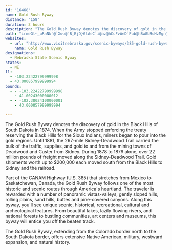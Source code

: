 ```yaml
---
id: "16468"
name: Gold Rush Byway
distance: "158"
duration: 3 hours
description: "The Gold Rush Byway denotes the discovery of gold in the Black Hills of South Dakota in 1874. "
path: "irmeGl~_uRnNk`@`Xwu@`B_EjD}GtAeC`i@az@hCcFvAeD`Pub@hBwGbBuHzMgn@lDcLdImTnCiIhVkz@vG{U`B}HdA}GfPipAjDiSpVahAhEeO|DcL~BaGpCeG~u@y_Bbh@ahA`rAsqCrBkDvCyDbCuB~BcBfEmBpFsAhCSxDAhmI|C|fFt@bBc@~DyAlEmD|C_EnB{DlAaDR]d@MIs]Bqd@GiL?kiCFiXTsb@l~Aj@vw@ErJDfEQ`GgAhDkAjJeCxR{Fxz@}Uff@mNhB[rSeC|Hm@dJeA~fAkCbSs@f[u@~MQpMX~Kv@nG~@r`@|GrMlEnKdEzCp@hAFrn@lAtn@{@fFWrC_@vC{@dB}@ve@wWbCaBlF}B~Bo@|Di@h^{@nEe@hBe@vVcIbDqAlBgAdBqA`DsCtRwWhDgErEkDfBsBtAcCvCgJlBqE`IoMrDmInBaEvCeElCiCfI_G|[qT`HmE`^uQvP{HnEyArNuDxDoBjK{GhB_AdD_ApDUvpBDj~CQlyAxAx`@ClJMfG[fWkCnOgAdKMxg@I|ESnNyAt^EzJR~Ej@|B^fG~AvW`IxFl@pBJzC?tVmBhf@mE|CSvHQnhAEtsADbFLn^lC|GPjKD|EM~OiA|e@cEn{@mGjLWnLPnm@~DhI`@pXlB|DJvFFzhDDfHJjJ`AxFvAz{@hVnPlEfHfAbCP~DJlCCjGU``AeHbIg@tB?tDLrBVjJhB|HdAvDVrGNfpCVdbLd@xeBPj`@RzOQbT?hvDV`OFth@AxgBLvCEtHq@jTgEjN{C~CeArC{AdPaL`B}@|DgAbCWhAAxBLxAVlC~@xGbEzI~FrBdArBl@rCZxABnBG`C_@bDqAlCmB~CkDh@aA~AqD~J_]zAgEn@uAfBkCr@_AhB{AzrMq}JbFqDbB{@bFiBrG{@x~@sAxVJtLLr@LdQJb@MbJ?xPYzLy@fDI~xAvAfDLlDf@xD|@bGdCrt@n`@hzAxy@zHnFdEdDnm@lg@d]jXpkCvxBdXbUj`@z[bGtEjHzD|DvAzc@`M`GnBvE|BnCfBhBrAjDzCzvB~xB|BhClEdGxEnIjpA|iC|GfM`JhOjq@xcAps@blA~Sb]lLlQbOhR~CzEbWda@zVrb@fH|K|ExG`r@zz@xOhThCzC`HfG`n@jf@rGzFfClC|C`EpIbN`n@veAjQdZ`CjDbD~DxEvE|ErDhtBfzA|HnGdKxHrE`C`}@ba@vIrEfuCrcBlSfL|IdEzGfChErAzg@bOjGrAdIp@vHRzCKrH{@fHyAjIwC|YuPtPwKndAgn@nxAo}@nq@ya@bC_B~EaEvBsBdK{KlGcGpF_EnEeCtEqBrGoBbEy@bDe@`G_@rXMbd@?hPKvuA_@zFYpEaA`C_A`Bw@rCmBrBmB|CsD`eBi}BdPqUfB`CfGtHbGdFxGzDvSxKzHrCvIrBfFx@rBJxf@?bB}@jNiOjEoFdbEerFhCoE~AuDhAsDr@aDn@eEb@uENsD?md@TejARoF~@yGlBeGxBmFvnAuuCdy@alBbCeElAaArAk@bEMbBT`ENxbBd@|yAzBtrAYx|BEhdFk@jMKxvAoCvGE|xEe@vi@?tlBVnGKlEm@bEkAbBq@tBoA|BeBhCmCfCmDvMwXl@y@xAyAbBmAhC_AlB_@p]ClDaAxGqCvBa@nE]fhBb@hmBDfnBRlwDx@hcQ~@tCMfR}AlpFge@zD_@rCm@|G_CvGaE~iAw`And@o^nIoGlEsCzDmBjGgCzEkAdEq@lEc@jEWxF?LJxC@`GADsH?kEEIHcD@kMKcb@`@mlBGqp@O_F]_FsH_|@wAqVc@aMyZmsOE_HPma@lCqiES__@x@k_@b@gt@Ek[wDuiJ?aR|@kbDP_Eh@mDbBoGbf@}fBfIqYpCsLbD_RxEoZxs@qmElB}KtAqG|CwKtc@cwAfCwIdxBwuIl|A_iFXyA\\{D@aPhb@CJiL^}Ul@wLxAaM~BsLv[{gArDmLjDgJrEiKbGgLxRo]|A{B~l@iw@dDsDxDmDvCyB|ByApk@e]|iIibF"
websites:
  - url: "http://www.visitnebraska.gov/scenic-byways/385-gold-rush-byway"
    name: Gold Rush Byway
designations:
  - Nebraska State Scenic Byway
states:
  - NE
ll:
  - -103.22422799999998
  - 43.000857999999994
bounds:
  - - -103.22422799999998
    - 41.00243000000012
  - - -102.38024100000001
    - 43.000857999999994

---
```


<p>The Gold Rush Byway denotes the discovery of gold in the Black Hills of South Dakota in 1874. When the Army stopped enforcing the treaty reserving the Black Hills for the Sioux Indians, miners began to pour into the gold regions. Until 1881, the 267-mile Sidney-Deadwood Trail carried the bulk of the traffic, supplies, and gold to and from the mining towns of Deadwood and Custer from Sidney. During 1878 to 1879 alone, over 22 million pounds of freight moved along the Sidney-Deadwood Trail. Gold shipments worth up to $200,000 each moved south from the Black Hills to Sidney and the railroad. </p>
<p>Part of the CANAM Highway (U.S. 385) that stretches from Mexico to Saskatchewan, Canada, the Gold Rush Byway follows one of the most historic and scenic routes through America's heartland. The traveler is rewarded with a number of panoramic vistas-valleys, gently sloped hills, rolling plains, sand hills, buttes and pine-covered canyons. Along this byway, you'll see unique scenic, historical, recreational, cultural and archeological features. From beautiful lakes, lazily flowing rivers, and national forests to bustling communities, art centers and museums, this byway will entice you off the beaten track. </p>
<p>The Gold Rush Byway, extending from the Colorado border north to the South Dakota border, offers extensive Native American, military, westward expansion, and natural history.</p>
